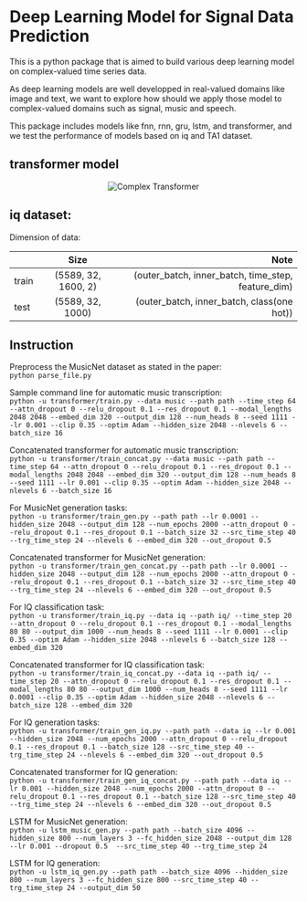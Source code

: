 # Deep Learning Model for Signal Data Prediction
This is a python package that is aimed to build various deep learning model on complex-valued time series data. <br /> 

As deep learning models are well developped in real-valued domains like image and text, we want to explore how should we apply those model to complex-valued domains such as signal, music and speech.<br />

This package includes models like fnn, rnn, gru, lstm, and transformer, and we test the performance of models based on iq and TA1 dataset.<br />

## transformer model
<p align="center">
  <img src="https://github.com/martinmamql/dl_signal/blob/master/img/transformer.png" alt="Complex Transformer"/>
</p>

## iq dataset:
Dimension of data:<br />

|               | Size                | Note                                               |
| ------------- |:-------------------:| --------------------------------------------------:|
| train         | (5589, 32, 1600, 2) | (outer_batch, inner_batch, time_step, feature_dim) |
| test          | (5589, 32, 1000)    | (outer_batch, inner_batch, class(one hot))         |


## Instruction
Preprocess the MusicNet dataset as stated in the paper: <br />
`python parse_file.py`<br />

Sample command line for automatic music transcription: <br />
`python -u transformer/train.py --data music --path path --time_step 64 --attn_dropout 0 --relu_dropout 0.1 --res_dropout 0.1 --modal_lengths 2048 2048 --embed_dim 320 --output_dim 128 --num_heads 8 --seed 1111 --lr 0.001 --clip 0.35 --optim Adam --hidden_size 2048 --nlevels 6 --batch_size 16`<br />

Concatenated transformer for automatic music transcription: <br />
`python -u transformer/train_concat.py --data music --path path --time_step 64 --attn_dropout 0 --relu_dropout 0.1 --res_dropout 0.1 --modal_lengths 2048 2048 --embed_dim 320 --output_dim 128 --num_heads 8 --seed 1111 --lr 0.001 --clip 0.35 --optim Adam --hidden_size 2048 --nlevels 6 --batch_size 16`<br />

For MusicNet generation tasks: <br />
`python -u transformer/train_gen.py --path path --lr 0.0001 --hidden_size 2048 --output_dim 128 --num_epochs 2000 --attn_dropout 0 --relu_dropout 0.1 --res_dropout 0.1 --batch_size 32 --src_time_step 40 --trg_time_step 24 --nlevels 6 --embed_dim 320 --out_dropout 0.5`<br />

Concatenated transformer for MusicNet generation: <br />
`python -u transformer/train_gen_concat.py --path path --lr 0.0001 --hidden_size 2048 --output_dim 128 --num_epochs 2000 --attn_dropout 0 --relu_dropout 0.1 --res_dropout 0.1 --batch_size 32 --src_time_step 40 --trg_time_step 24 --nlevels 6 --embed_dim 320 --out_dropout 0.5`<br />

For IQ classification task: <br />
`python -u transformer/train_iq.py --data iq --path iq/ --time_step 20 --attn_dropout 0 --relu_dropout 0.1 --res_dropout 0.1 --modal_lengths 80 80 --output_dim 1000 --num_heads 8 --seed 1111 --lr 0.0001 --clip 0.35 --optim Adam --hidden_size 2048 --nlevels 6 --batch_size 128 --embed_dim 320`<br />

Concatenated transformer for IQ classification task: <br />
`python -u transformer/train_iq_concat.py --data iq --path iq/ --time_step 20 --attn_dropout 0 --relu_dropout 0.1 --res_dropout 0.1 --modal_lengths 80 80 --output_dim 1000 --num_heads 8 --seed 1111 --lr 0.0001 --clip 0.35 --optim Adam --hidden_size 2048 --nlevels 6 --batch_size 128 --embed_dim 320`<br />

For IQ generation tasks: <br />
`python -u transformer/train_gen_iq.py --path path --data iq --lr 0.001 --hidden_size 2048 --num_epochs 2000 --attn_dropout 0 --relu_dropout 0.1 --res_dropout 0.1 --batch_size 128 --src_time_step 40 --trg_time_step 24 --nlevels 6 --embed_dim 320 --out_dropout 0.5`<br />

Concatenated transformer for IQ generation: <br />
`python -u transformer/train_gen_iq_concat.py --path path --data iq --lr 0.001 --hidden_size 2048 --num_epochs 2000 --attn_dropout 0 --relu_dropout 0.1 --res_dropout 0.1 --batch_size 128 --src_time_step 40 --trg_time_step 24 --nlevels 6 --embed_dim 320 --out_dropout 0.5`<br />

LSTM for MusicNet generation: <br />
`python -u lstm_music_gen.py --path path --batch_size 4096 --hidden_size 800 --num_layers 3 --fc_hidden_size 2048 --output_dim 128 --lr 0.001 --dropout 0.5  --src_time_step 40 --trg_time_step 24`<br />

LSTM for IQ generation: <br />
`python -u lstm_iq_gen.py --path path --batch_size 4096 --hidden_size 800 --num_layers 3 --fc_hidden_size 800 --src_time_step 40 --trg_time_step 24 --output_dim 50`<br />
<!-- To configure parameters, directly configure it through command line.<br />
## Model Selection
If we want to train the dataset using fnn, set <br />
`python fnn.py --path ......(as above)`.<br />
if we want to train the dataset using gru, set <br />
`python gru.py --path ......(as above)`.<br />

## Path Configuration
Set `path = "PATH OF YOUR DATASET(TA1 or TA2)"`, for example: `path = "data/TA1"`<br />
## Parameter Tuning
You could tune each parameter by change the value of specific parameter. For example, change the batch size to 200 would be:<br />
`...... --batch_size 20 ......`<br />
## Files
- `models.py`: including all the architecture of all models.<br />
- `utils.py`: data loading using pytorch dataloader and dataset
- `fnn.py`: train and test setup of fnn model
- `gru.py`: train and test setup of gru model
- `rnn.py`: train and test setup of rnn model
- `rnn_iq.py`: train and test setup of rnn model for the iq dataset -->


